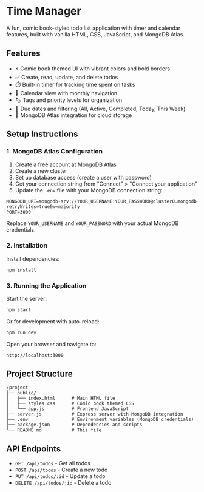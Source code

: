 # Time Manager

A fun, comic book-styled todo list application with timer and calendar features, built with vanilla HTML, CSS, JavaScript, and MongoDB Atlas.

## Features

- ⚡ Comic book themed UI with vibrant colors and bold borders
- ✅ Create, read, update, and delete todos
- ⏱️ Built-in timer for tracking time spent on tasks
- 📅 Calendar view with monthly navigation
- 🏷️ Tags and priority levels for organization
- 📆 Due dates and filtering (All, Active, Completed, Today, This Week)
- 💾 MongoDB Atlas integration for cloud storage

## Setup Instructions

### 1. MongoDB Atlas Configuration

1. Create a free account at [MongoDB Atlas](https://www.mongodb.com/cloud/atlas)
2. Create a new cluster
3. Set up database access (create a user with password)
4. Get your connection string from "Connect" > "Connect your application"
5. Update the `.env` file with your MongoDB connection string:

```env
MONGODB_URI=mongodb+srv://YOUR_USERNAME:YOUR_PASSWORD@cluster0.mongodb.net/taskflow?retryWrites=true&w=majority
PORT=3000
```

Replace `YOUR_USERNAME` and `YOUR_PASSWORD` with your actual MongoDB credentials.

### 2. Installation

Install dependencies:

```bash
npm install
```

### 3. Running the Application

Start the server:

```bash
npm start
```

Or for development with auto-reload:

```bash
npm run dev
```

Open your browser and navigate to:

```
http://localhost:3000
```

## Project Structure

```
/project
├── public/
│   ├── index.html      # Main HTML file
│   ├── styles.css      # Comic book themed CSS
│   └── app.js          # Frontend JavaScript
├── server.js           # Express server with MongoDB integration
├── .env                # Environment variables (MongoDB credentials)
├── package.json        # Dependencies and scripts
└── README.md           # This file
```

## API Endpoints

- `GET /api/todos` - Get all todos
- `POST /api/todos` - Create a new todo
- `PUT /api/todos/:id` - Update a todo
- `DELETE /api/todos/:id` - Delete a todo